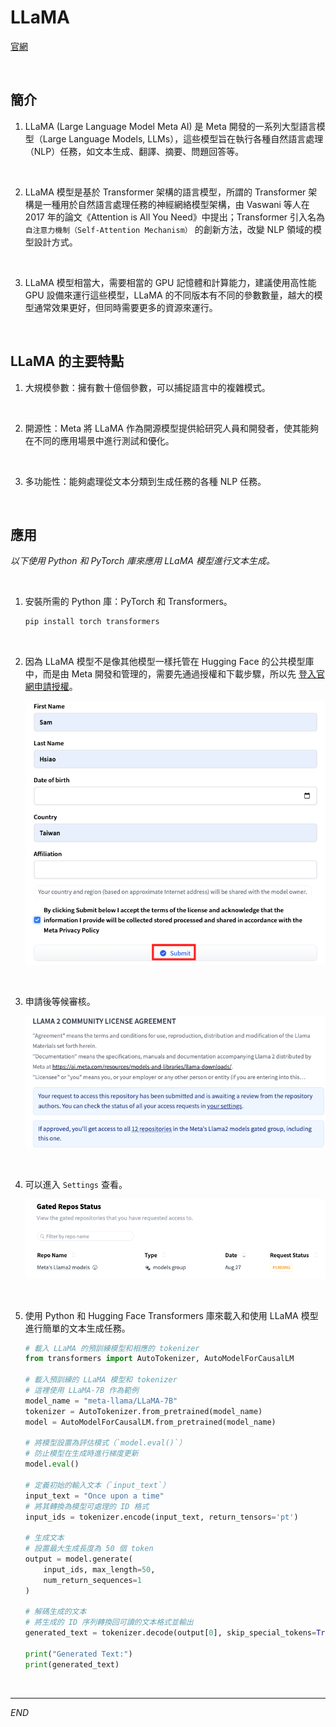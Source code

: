 # LLaMA 

[官網](https://llama.meta.com/)

<br>

## 簡介

1. LLaMA (Large Language Model Meta AI) 是 Meta 開發的一系列大型語言模型（Large Language Models, LLMs），這些模型旨在執行各種自然語言處理（NLP）任務，如文本生成、翻譯、摘要、問題回答等。

<br>

2. LLaMA 模型是基於 Transformer 架構的語言模型，所謂的 Transformer 架構是一種用於自然語言處理任務的神經網絡模型架構，由 Vaswani 等人在 2017 年的論文《Attention is All You Need》中提出；Transformer 引入名為 `自注意力機制（Self-Attention Mechanism）` 的創新方法，改變 NLP 領域的模型設計方式。

<br>

3. LLaMA 模型相當大，需要相當的 GPU 記憶體和計算能力，建議使用高性能 GPU 設備來運行這些模型，LLaMA 的不同版本有不同的參數數量，越大的模型通常效果更好，但同時需要更多的資源來運行。

<br>

## LLaMA 的主要特點

1. 大規模參數：擁有數十億個參數，可以捕捉語言中的複雜模式。

<br>

2. 開源性：Meta 將 LLaMA 作為開源模型提供給研究人員和開發者，使其能夠在不同的應用場景中進行測試和優化。

<br>

3. 多功能性：能夠處理從文本分類到生成任務的各種 NLP 任務。

<br>

## 應用

_以下使用 Python 和 PyTorch 庫來應用 LLaMA 模型進行文本生成。_

<br>

1. 安裝所需的 Python 庫：PyTorch 和 Transformers。

    ```bash
    pip install torch transformers
    ```

<br>

2. 因為 LLaMA 模型不是像其他模型一樣托管在 Hugging Face 的公共模型庫中，而是由 Meta 開發和管理的，需要先通過授權和下載步驟，所以先 [登入官網申請授權](https://huggingface.co/meta-llama/Llama-2-7b)。

    ![](images/img_07.png)

<br>

3. 申請後等候審核。

    ![](images/img_08.png)

<br>

4. 可以進入 `Settings` 查看。

    ![](images/img_09.png)

<br>

5. 使用 Python 和 Hugging Face Transformers 庫來載入和使用 LLaMA 模型進行簡單的文本生成任務。

    ```python
    # 載入 LLaMA 的預訓練模型和相應的 tokenizer
    from transformers import AutoTokenizer, AutoModelForCausalLM

    # 載入預訓練的 LLaMA 模型和 tokenizer
    # 這裡使用 LLaMA-7B 作為範例
    model_name = "meta-llama/LLaMA-7B"  
    tokenizer = AutoTokenizer.from_pretrained(model_name)
    model = AutoModelForCausalLM.from_pretrained(model_name)

    # 將模型設置為評估模式（`model.eval()`）
    # 防止模型在生成時進行梯度更新
    model.eval()

    # 定義初始的輸入文本（`input_text`）
    input_text = "Once upon a time"
    # 將其轉換為模型可處理的 ID 格式
    input_ids = tokenizer.encode(input_text, return_tensors='pt')

    # 生成文本
    # 設置最大生成長度為 50 個 token
    output = model.generate(
        input_ids, max_length=50, 
        num_return_sequences=1
    )

    # 解碼生成的文本
    # 將生成的 ID 序列轉換回可讀的文本格式並輸出
    generated_text = tokenizer.decode(output[0], skip_special_tokens=True)

    print("Generated Text:")
    print(generated_text)
    ```

<br>

___

_END_

